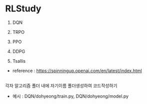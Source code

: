 # RLStudy

1. DQN

2. TRPO

3. PPO

4. DDPG

5. Tsallis

- reference : https://spinningup.openai.com/en/latest/index.html

##
각자 알고리즘 폴더 내에 자기이름 폴더생성하여 코드작성하기
- 예시 : DQN/dohyeong/train.py, DQN/dohyeong/model.py 
